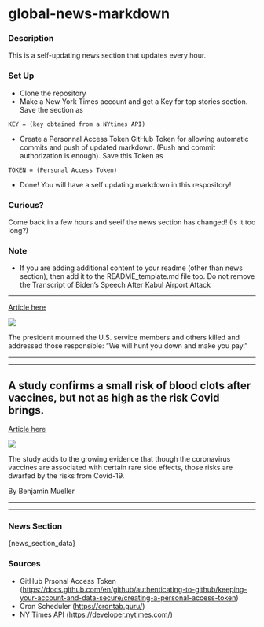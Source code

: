 # global-news-markdown

### Description 
This is a self-updating news section that updates every hour.

### Set Up 
* Clone the repository
* Make a New York Times account and get a Key for top stories section. Save the section as 
 ```
 KEY = (key obtained from a NYtimes API)
 ```
*  Create a Personnal Access Token GitHub Token for allowing automatic commits and push of updated markdown. (Push and commit authorization is enough). Save this Token as 
```
TOKEN = (Personal Access Token)
```
* Done! You will have a self updating markdown in this respository!

### Curious?
Come back in a few hours and seeif the news section has changed! (Is it too long?)

### Note
* If you are adding additional content to your readme (other than news section), then add it to the README_template.md file too. Do not remove the Transcript of Biden’s Speech After Kabul Airport Attack
-------------------------------------------------------

[Article here](https://www.nytimes.com/2021/08/26/us/politics/biden-afghanistan-speech-transcript.html)

[![](https://static01.nyt.com/images/2021/08/26/us/politics/26dc-biden-transcript/26dc-biden-transcript-superJumbo.jpg)](https://www.nytimes.com/2021/08/26/us/politics/biden-afghanistan-speech-transcript.html)

The president mourned the U.S. service members and others killed and addressed those responsible: “We will hunt you down and make you pay.”

* * *

* * *

A study confirms a small risk of blood clots after vaccines, but not as high as the risk Covid brings.
------------------------------------------------------------------------------------------------------

[Article here](https://www.nytimes.com/2021/08/27/health/blood-clots-coronavirus.html)

[![](https://static01.nyt.com/images/2021/08/27/lens/27virus-briefing-blood-clots-01/merlin_193326705_c8a12ee7-574c-4b03-8701-0b46e15eefc7-superJumbo.jpg)](https://www.nytimes.com/2021/08/27/health/blood-clots-coronavirus.html)

The study adds to the growing evidence that though the coronavirus vaccines are associated with certain rare side effects, those risks are dwarfed by the risks from Covid-19.

By Benjamin Mueller

* * *

* * *

### News Section 
{news_section_data}


### Sources 
* GitHub Prsonal Access Token (https://docs.github.com/en/github/authenticating-to-github/keeping-your-account-and-data-secure/creating-a-personal-access-token)
* Cron Scheduler (https://crontab.guru/)
* NY Times API (https://developer.nytimes.com/)
